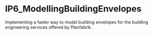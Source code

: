 # IP6_ModellingBuildingEnvelopes
Implementing a faster way to model building envelopes for the building engineering services offered by Planfabrik.
